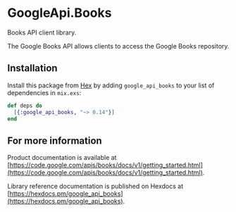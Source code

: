 # GoogleApi.Books

Books API client library.

The Google Books API allows clients to access the Google Books repository.

## Installation

Install this package from [Hex](https://hex.pm) by adding
`google_api_books` to your list of dependencies in `mix.exs`:

```elixir
def deps do
  [{:google_api_books, "~> 0.14"}]
end
```

## For more information

Product documentation is available at [https://code.google.com/apis/books/docs/v1/getting_started.html](https://code.google.com/apis/books/docs/v1/getting_started.html).

Library reference documentation is published on Hexdocs at
[https://hexdocs.pm/google_api_books](https://hexdocs.pm/google_api_books).
